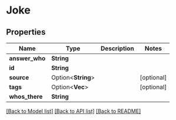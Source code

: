 # Joke

## Properties

Name | Type | Description | Notes
------------ | ------------- | ------------- | -------------
**answer_who** | **String** |  | 
**id** | **String** |  | 
**source** | Option<**String**> |  | [optional]
**tags** | Option<**Vec<String>**> |  | [optional]
**whos_there** | **String** |  | 

[[Back to Model list]](../README.md#documentation-for-models) [[Back to API list]](../README.md#documentation-for-api-endpoints) [[Back to README]](../README.md)


